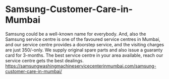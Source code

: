 # Samsung-Customer-Care-in-Mumbai
Samsung could be a well-known name for everybody. And, also the Samsung service centre is one of the favoured service centres in Mumbai, and our service centre provides a doorstep service, and the visiting charges are just 350/-only. We supply original spare parts and also issue a guaranty card for 3-months. The best service centre in your area available, reach our service centre gets the best dealings. https://samsungwashingmachineservicecenterinmumbai.com/samsung-customer-care-in-mumbai/
